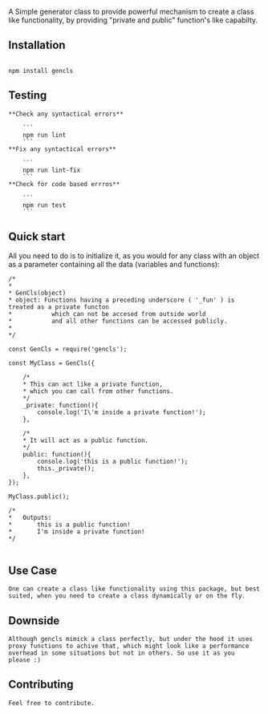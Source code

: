 A Simple generator class to provide powerful mechanism to create a class like functionality, by providing "private and public" function's like capabilty.

## Installation

```

npm install gencls

```

## Testing

	**Check any syntactical errors**

		```
		npm run lint
		```
	**Fix any syntactical errors**

		```
		npm run lint-fix
		```
	**Check for code based errros**

		```
		npm run test
		```


## Quick start

All you need to do is to initialize it, as you would for any class with an object as a parameter containing all the data (variables and functions):
```
/*
*
* GenCls(object)
* object: Functions having a preceding underscore ( '_fun' ) is treated as a private functon 
*			which can not be accesed from outside world
*			and all other functions can be accessed publicly.
*
*/

const GenCls = require('gencls');

const MyClass = GenCls({
	
	/*
	* This can act like a private function, 
	* which you can call from other functions. 
	*/
	_private: function(){
		console.log('I\'m inside a private function!');
	},
	
	/*
	* It will act as a public function. 
	*/
	public: function(){ 
		console.log('this is a public function!');
		this._private();
	},
});

MyClass.public();

/*
*	Outputs:
*		this is a public function!
*		I'm inside a private function!
*/


```
## Use Case
	One can create a class like functionality using this package, but best
	suited, when you need to create a class dynamically or on the fly.

## Downside
	Although gencls mimick a class perfectly, but under the hood it uses
	proxy functions to achive that, which might look like a performance
	overhead in some situations but not in others. So use it as you 
	please :)
	
## Contributing
	Feel free to contribute.

